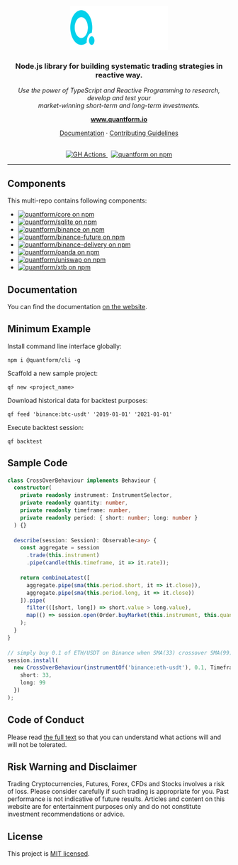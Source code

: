 <p align="center">
  <img src="./quantform.svg" alt="quantform-logo" width="220px" height="100px"/>
  <br>
</p>
<h3 align="center">Node.js library for building systematic trading strategies in reactive way.</h3>
<p align="center">
  <i>Use the power of TypeScript and Reactive Programming to research, develop and test your <br />market-winning short-term and long-term investments.</i>
  <br>
</p>

<p align="center">
  <a href="https://www.quantform.io"><strong>www.quantform.io</strong></a>
  <br>
</p>

<p align="center">
  <a href="https://docs.quantform.io/">Documentation</a>
  ·
  <a href="CONTRIBUTING.md">Contributing Guidelines</a>
  <br>
  <br>
</p>

<p align="center">
  <a href="https://github.com/quantform/quantform/actions/workflows/github-publish.yml">
    <img src="https://github.com/quantform/quantform/actions/workflows/github-publish.yml/badge.svg" alt="GH Actions" />
  </a>&nbsp;
  <a href="LICENSE.md">
    <img src="https://img.shields.io/badge/license-MIT-blue.svg" alt="quantform on npm" />
  </a>
</p>

<hr>

## Components

This multi-repo contains following components:

- <a href="https://www.npmjs.com/package/@quantform/core"><img src="https://img.shields.io/npm/v/@quantform/core.svg?logo=npm&logoColor=fff&label=@quantform/core&color=03D1EB&style=flat-square" alt="quantform/core on npm" /></a>
- <a href="https://www.npmjs.com/package/@quantform/sqlite"><img src="https://img.shields.io/npm/v/@quantform/sqlite.svg?logo=npm&logoColor=fff&label=@quantform/sqlite&color=03D1EB&style=flat-square" alt="quantform/sqlite on npm" /></a>
- <a href="https://www.npmjs.com/package/@quantform/binance"><img src="https://img.shields.io/npm/v/@quantform/binance.svg?logo=npm&logoColor=fff&label=@quantform/binance&color=03D1EB&style=flat-square" alt="quantform/binance on npm" /></a>
- <a href="https://www.npmjs.com/package/@quantform/binance-future"><img src="https://img.shields.io/npm/v/@quantform/binance-future.svg?logo=npm&logoColor=fff&label=@quantform/binance-future&color=03D1EB&style=flat-square" alt="quantform/binance-future on npm" /></a>
- <a href="https://www.npmjs.com/package/@quantform/binance-delivery"><img src="https://img.shields.io/npm/v/@quantform/binance-delivery.svg?logo=npm&logoColor=fff&label=@quantform/binance-delivery&color=03D1EB&style=flat-square" alt="quantform/binance-delivery on npm" /></a>
- <a href="https://www.npmjs.com/package/@quantform/oanda"><img src="https://img.shields.io/npm/v/@quantform/oanda.svg?logo=npm&logoColor=fff&label=@quantform/oanda&color=03D1EB&style=flat-square" alt="quantform/oanda on npm" /></a>
- <a href="https://www.npmjs.com/package/@quantform/uniswap"><img src="https://img.shields.io/npm/v/@quantform/uniswap.svg?logo=npm&logoColor=fff&label=@quantform/uniswap&color=03D1EB&style=flat-square" alt="quantform/uniswap on npm" /></a>
- <a href="https://www.npmjs.com/package/@quantform/xtb"><img src="https://img.shields.io/npm/v/@quantform/xtb.svg?logo=npm&logoColor=fff&label=@quantform/xtb&color=03D1EB&style=flat-square" alt="quantform/xtb on npm" /></a>

## Documentation

You can find the documentation [on the website](https://docs.quantform.io).

## Minimum Example

Install command line interface globally:

```
npm i @quantform/cli -g
```

Scaffold a new sample project:

```
qf new <project_name>
```

Download historical data for backtest purposes:

```
qf feed 'binance:btc-usdt' '2019-01-01' '2021-01-01'
```

Execute backtest session:

```
qf backtest
```

## Sample Code

```ts
class CrossOverBehaviour implements Behaviour {
  constructor(
    private readonly instrument: InstrumentSelector,
    private readonly quantity: number,
    private readonly timeframe: number,
    private readonly period: { short: number; long: number }
  ) {}

  describe(session: Session): Observable<any> {
    const aggregate = session
      .trade(this.instrument)
      .pipe(candle(this.timeframe, it => it.rate));

    return combineLatest([
      aggregate.pipe(sma(this.period.short, it => it.close)),
      aggregate.pipe(sma(this.period.long, it => it.close))
    ]).pipe(
      filter(([short, long]) => short.value > long.value),
      map(() => session.open(Order.buyMarket(this.instrument, this.quantity)))
    );
  }
}

// simply buy 0.1 of ETH/USDT on Binance when SMA(33) crossover SMA(99)
session.install(
  new CrossOverBehaviour(instrumentOf('binance:eth-usdt'), 0.1, Timeframe.H1, {
    short: 33,
    long: 99
  })
);
```

## Code of Conduct

Please read [the full text](./CODE_OF_CONDUCT.md) so that you can understand what actions will and will not be tolerated.

## Risk Warning and Disclaimer

Trading Cryptocurrencies, Futures, Forex, CFDs and Stocks involves a risk of loss. Please consider carefully if such trading is appropriate for you. Past performance is not indicative of future results. Articles and content on this website are for entertainment purposes only and do not constitute investment recommendations or advice.

## License

This project is [MIT licensed](./LICENSE.md).
